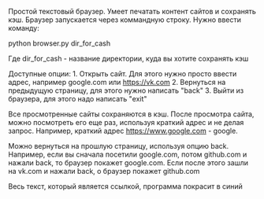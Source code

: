 Простой текстовый браузер. Умеет печатать контент сайтов и сохранять кэш. Браузер запускается через коммандную строку. Нужно ввести команду:

python browser.py dir_for_cash

Где dir_for_cash - название директории, куда вы хотите сохранять кэш

Доступные опции:
	1. Открыть сайт. Для этого нужно просто ввести адрес, например google.com или 		https://vk.com
	2. Вернуться на предыдущую страницу, для этого нужно написать "back"
	3. Выйти из браузера, для этого надо написать "exit"

Все просмотренные сайты сохраняются в кэш. После просмотра сайта, можно посмотреть его еще раз, используя краткий адрес и не делая запрос. Например, краткий адрес https://www.google.com - google.

Можно вернуться на прошлую страницу, используя опцию back. Например, если вы сначала посетили google.com, потом github.com и нажали back, то браузер покажет google.com. Если после этого зашли на vk.com и нажали back, о браузер покажет github.com

Весь текст, который является ссылкой, программа покрасит в синий
